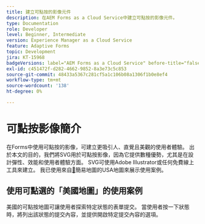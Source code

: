 ```yaml
---
title: 建立可點按的影像元件
description: 在AEM Forms as a Cloud Service中建立可點按的影像元件。
type: Documentation
role: Developer
level: Beginner, Intermediate
version: Experience Manager as a Cloud Service
feature: Adaptive Forms
topic: Development
jira: KT-15968
badgeVersions: label="AEM Forms as a Cloud Service" before-title="false"
exl-id: c451472f-d282-4662-9852-8a3e73c5c853
source-git-commit: 48433a5367c281cf5a1c106b08a1306f1b0e8ef4
workflow-type: tm+mt
source-wordcount: '138'
ht-degree: 0%

---
```


# 可點按影像簡介

在Forms中使用可點按的影像，可建立更吸引人、直覺且美觀的使用者體驗。 出於本文的目的，我們將SVG用於可點按影像，因為它提供數種優勢，尤其是在設計彈性、效能和使用者體驗方面。
SVG可使用Adobe Illustrator或任何免費線上工具來建立。 我已使用來自[&#128279;](https://simplemaps.com/resources/svg-us)簡易地圖的USA地圖來展示使用案例。

## 使用可點選的「美國地圖」的使用案例

美國的可點按地圖可讓使用者探索特定狀態的表單提交。 當使用者按一下狀態時，將列出該狀態的提交內容，並提供開啟特定提交內容的選項。
